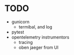 # TODO

* gunicorn
  * termibal, and log
* pytest
* opentelemetry instrumentors
  * tracing
  * oben jaeger from UI